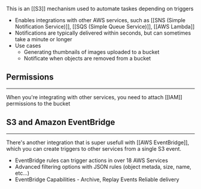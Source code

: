 This is an [[S3]] mechanism used to automate taskes depending on triggers

- Enables integrations with other AWS services, such as [[SNS (Simple Notification Service)]], [[SQS (Simple Queue Service)]], [[AWS Lambda]]
- Notifications are typically delivered within seconds, but can sometimes take a minute or longer
- Use cases
	- Generating thumbnails of images uploaded to a bucket
	- Notificate when objects are removed from a bucket

## Permissions
---
When you're integrating with other services, you need to attach [[IAM]] permissions to the bucket

## S3 and Amazon EventBridge
---
There's another integration that is super usefull with [[AWS EventBridge]], which you can create triggers to other services from a single S3 event.

- EventBridge rules can trigger actions in over 18 AWS Services
- Advanced filtering options with JSON rules (object metada, size, name, etc...)
- EventBridge Capabilities - Archive, Replay Events Reliable delivery 